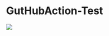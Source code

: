 # GutHubAction-Test
<img src="https://github.com/MehaGami/GutHubAction-Test/workflows/Test-CI/badge.svg?branch=master"><br>

